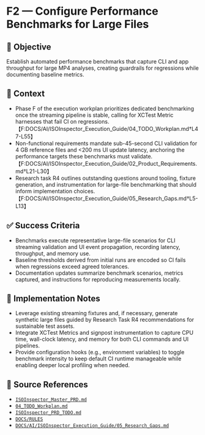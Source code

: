 # F2 — Configure Performance Benchmarks for Large Files

## 🎯 Objective

Establish automated performance benchmarks that capture CLI and app throughput for large MP4 analyses, creating
guardrails for regressions while documenting baseline metrics.

## 🧩 Context

- Phase F of the execution workplan prioritizes dedicated benchmarking once the streaming pipeline is stable, calling
  for XCTest Metric harnesses that fail CI on
  regressions.【F:DOCS/AI/ISOInspector_Execution_Guide/04_TODO_Workplan.md†L47-L55】
- Non-functional requirements mandate sub-45-second CLI validation for 4 GB reference files and <200 ms UI update
  latency, anchoring the performance targets these benchmarks must
  validate.【F:DOCS/AI/ISOInspector_Execution_Guide/02_Product_Requirements.md†L21-L30】
- Research task R4 outlines outstanding questions around tooling, fixture generation, and instrumentation for large-file
  benchmarking that should inform implementation
  choices.【F:DOCS/AI/ISOInspector_Execution_Guide/05_Research_Gaps.md†L5-L13】

## ✅ Success Criteria

- Benchmarks execute representative large-file scenarios for CLI streaming validation and UI event propagation,
  recording latency, throughput, and memory use.
- Baseline thresholds derived from initial runs are encoded so CI fails when regressions exceed agreed tolerances.
- Documentation updates summarize benchmark scenarios, metrics captured, and instructions for reproducing measurements
  locally.

## 🔧 Implementation Notes

- Leverage existing streaming fixtures and, if necessary, generate synthetic large files guided by Research Task R4
  recommendations for sustainable test assets.
- Integrate XCTest Metrics and signpost instrumentation to capture CPU time, wall-clock latency, and memory for both CLI
  commands and UI pipelines.
- Provide configuration hooks (e.g., environment variables) to toggle benchmark intensity to keep default CI runtime
  manageable while enabling deeper local profiling when needed.

## 🧠 Source References

- [`ISOInspector_Master_PRD.md`](../AI/ISOViewer/ISOInspector_PRD_Full/ISOInspector_Master_PRD.md)
- [`04_TODO_Workplan.md`](../AI/ISOInspector_Execution_Guide/04_TODO_Workplan.md)
- [`ISOInspector_PRD_TODO.md`](../AI/ISOViewer/ISOInspector_PRD_TODO.md)
- [`DOCS/RULES`](../RULES)
- [`DOCS/AI/ISOInspector_Execution_Guide/05_Research_Gaps.md`](../AI/ISOInspector_Execution_Guide/05_Research_Gaps.md)
